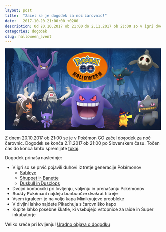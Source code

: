 ```yaml
---
layout: post
title:  "Začel se je dogodek za noč čarovnic!"
date:   2017-10-20 21:00:00 +0200
description: Od 20.10.2017 ob 21:00 do 2.11.2017 ob 21:00 so v igri dvojne nagrade bonbončkov pri lovljenju, valjenju in prenašanju.
categories: dogodek
slug: halloween_event
---
```


![Halloween banner](/assets/img/halloween2017.jpg)

Z dnem 20.10.2017 ob 21:00 se je v Pokémon GO začel dogodek za noč čarovnic.
Dogodek se konča 2.11.2017 ob 21:00 po Slovenskem času. Točen čas do konca
lahko spremljate [tukaj][countdown-timer].

Dogodek prinaša naslednje:

 - V igri so se prvič pojavili duhovi iz tretje generacije Pokémonov
   - [Sableye](https://pokemongohub.net/generation-3/sableye/)
   - [Shuppet in Banette](https://pokemongohub.net/generation-3/shuppet-and-banette/)
   - [Duskull in Dusclops](https://pokemongohub.net/generation-3/duskull-and-dusclops/)
 - Dvojni bonbončki pri lovljenju, valjenju in prenašanju Pokémonov
 - Buddy Pokémoni najdejo bonbončke dvakrat hitreje
 - Vsem igralcem je na voljo kapa Mimikyujeve preobleke
 - V divjini lahko najdete Pikachuja s čarovniško kapo
 - Kupite lahko posebne škatle, ki vsebujejo vstopnice za raide in Super inkubatorje

 Veliko sreče pri lovljenju!
[Uradno objava o dogodku][event-announcement]

[countdown-timer]: https://www.timeanddate.com/countdown/generic?iso=20171102T21&p0=736&msg=Konec+dogodka&font=sanserif&csz=1#
[event-announcement]: http://pokemongolive.com/en/post/halloween2017

